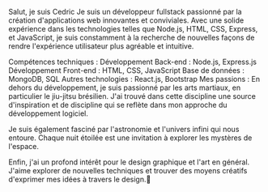 Salut, je suis Cedric
Je suis un développeur fullstack passionné par la création d'applications web innovantes et conviviales. Avec une solide expérience dans les technologies telles que Node.js, HTML, CSS, Express, et JavaScript, je suis constamment à la recherche de nouvelles façons de rendre l'expérience utilisateur plus agréable et intuitive.

Compétences techniques :
Développement Back-end : Node.js, Express.js
Développement Front-end : HTML, CSS, JavaScript
Base de données : MongoDB, SQL
Autres technologies : React.js,  Bootstrap
Mes passions :
En dehors du développement, je suis passionné par les arts martiaux, en particulier le jiu-jitsu brésilien. J'ai trouvé dans cette discipline une source d'inspiration et de discipline qui se reflète dans mon approche du développement logiciel.

Je suis également fasciné par l'astronomie et l'univers infini qui nous entoure. Chaque nuit étoilée est une invitation à explorer les mystères de l'espace.

Enfin, j'ai un profond intérêt pour le design graphique et l'art en général. J'aime explorer de nouvelles techniques et trouver des moyens créatifs d'exprimer mes idées à travers le design.👋

<!--
**cedricscbjj/cedricscbjj** is a ✨ _special_ ✨ repository because its `README.md` (this file) appears on your GitHub profile.

Here are some ideas to get you started:

- 🔭 I’m currently working on ...
- 🌱 I’m currently learning ...
- 👯 I’m looking to collaborate on ...
- 🤔 I’m looking for help with ...
- 💬 Ask me about ...
- 📫 How to reach me: ...
- 😄 Pronouns: ...
- ⚡ Fun fact: ...
-->
